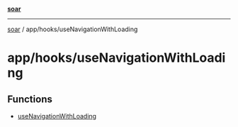 [**soar**](../../../README.md)

***

[soar](../../../modules.md) / app/hooks/useNavigationWithLoading

# app/hooks/useNavigationWithLoading

## Functions

- [useNavigationWithLoading](functions/useNavigationWithLoading.md)

